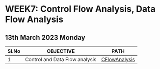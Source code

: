 # WEEK7: Control Flow Analysis, Data Flow Analysis

## 13th March 2023 Monday

| Sl.No | OBJECTIVE                      | PATH                               |
| ----- | ------------------------------ | ---------------------------------- |
| 1     | Control and Data Flow analysis | [CFlowAnalysis](./CFlowAnalysis.c) |
